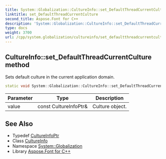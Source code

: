 ```yaml
---
title: System::Globalization::CultureInfo::set_DefaultThreadCurrentCulture method
linktitle: set_DefaultThreadCurrentCulture
second_title: Aspose.Font for C++
description: 'System::Globalization::CultureInfo::set_DefaultThreadCurrentCulture method. Sets default culture in the current application domain in C++.'
type: docs
weight: 3700
url: /cpp/system.globalization/cultureinfo/set_defaultthreadcurrentculture/
---
```

## CultureInfo::set_DefaultThreadCurrentCulture method


Sets default culture in the current application domain.

```cpp
static void System::Globalization::CultureInfo::set_DefaultThreadCurrentCulture(const CultureInfoPtr &value)
```


| Parameter | Type | Description |
| --- | --- | --- |
| value | const CultureInfoPtr\& | Culture object. |

## See Also

* Typedef [CultureInfoPtr](../../cultureinfoptr/)
* Class [CultureInfo](../)
* Namespace [System::Globalization](../../)
* Library [Aspose.Font for C++](../../../)
